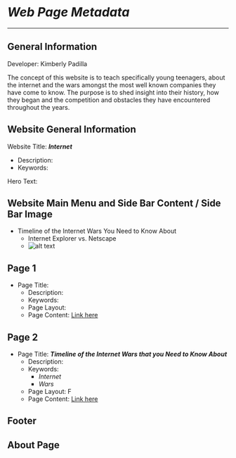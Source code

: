 # *Web Page Metadata*
---

## General Information
Developer: Kimberly Padilla

The concept of this website is to teach specifically young teenagers, about the internet and the wars amongst the most well known companies they have come to know. The purpose is to shed insight into their history, how they began and the competition and obstacles they have encountered throughout the years.


## Website General Information
Website Title: ***Internet***
  - Description:
  - Keywords:

Hero Text: 


## Website Main Menu and Side Bar Content / Side Bar Image 

- Timeline of the Internet Wars You Need to Know About
  - Internet Explorer vs. Netscape
  - ![alt text](/desktop/Netscape-Logo-1024x640.png "Netscape")


## Page 1
- Page Title: 
  - Description:
  - Keywords:
  - Page Layout: 
  - Page Content: [Link here](www.github.com "GitHub")

## Page 2
- Page Title: ***Timeline of the Internet Wars that you Need to Know About***
  - Description:
  - Keywords:
    - _Internet_
    - _Wars_
  - Page Layout: F 
  - Page Content: [Link here](www.github.com "GitHub")

## Footer


## About Page 
